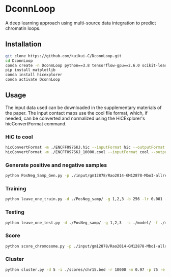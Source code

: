 # DconnLoop
A deep learning approach using multi-source data integration to predict chromatin loops.

## Installation
```bash
git clone https://github.com/kuikui-C/DconnLoop.git
cd DconnLoop
conda create -n DconnLoop python==3.8 tensorflow-gpu==2.6.0 scikit-learn imbalanced-learn scipy numpy=1.19.5 pandas h5py cooler tqdm hic-straw pyBigWig statsmodels hdbscan joblib=0.14.1 pytorch==1.12.1 torchvision==0.13.1 torchaudio==0.12.1 cudatoolkit=11.3 -c pytorch
pip install matplotlib
conda install hicexplorer
conda activate DconnLoop
``````

## Usage
The input data used can be downloaded in the supplementary materials of the paper. The input contact maps use the cool file format, which, if needed, can be converted and normalized using the HiCExplorer's hicConvertFormat command.
### HiC to cool
```bash
hicConvertFormat -m ./ENCFF097SKJ.hic --inputFormat hic --outputFormat cool -o ./ENCFF097SKJ.cool --resolutions 10000
hicConvertFormat -m ./ENCFF097SKJ_10000.cool --inputFormat cool --outputFormat cool -o ./ENCFF097SKJ_KR.cool --correction_name KR
``````

### Generate positive and negative samples
```bash
python PosNeg_Samp_Gen.py -p ./input/gm12878/Rao2014-GM12878-MboI-allreps-filtered.10kb.cool -b ./training-sets/gm12878_ctcf_h3k27ac.bedpe -a ./input/gm12878/ENCFF816ZFB.bigWig -c ./input/gm12878/ENCFF797LSC.bigWig -o ./PosNeg_samp/
``````

### Training
```bash
python leave_one_train.py -d ./PosNeg_samp/ -g 1,2,3 -b 256 -lr 0.001 -e 30 -w 0.0005 -c ./model/
``````

### Testing
```bash
python leave_one_test.py -d ./PosNeg_samp/ -g 1,2,3  -c ./model/ -f ./model/chr15-record_test.txt
``````

### Score
```bash
python score_chromosome.py -p ./input/gm12878/Rao2014-GM12878-MboI-allreps-filtered.10kb.cool -a ./input/gm12878/ENCFF816ZFB.bigWig -c ./input/gm12878/ENCFF797LSC.bigWig -q 0.6 -n 12 -o ./scores/ -m ./model/chr15_model_best.pth
``````

### Cluster
```bash
python cluster.py -d 5 -i ./scores/chr15.bed -r 10000 -m 0.97 -p 75 -e 10 -o ./cluster/chr15-loop.bed -f
``````
